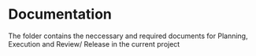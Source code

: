 # Documentation
The folder contains the neccessary and required documents for Planning, Execution and Review/ Release in the current project
